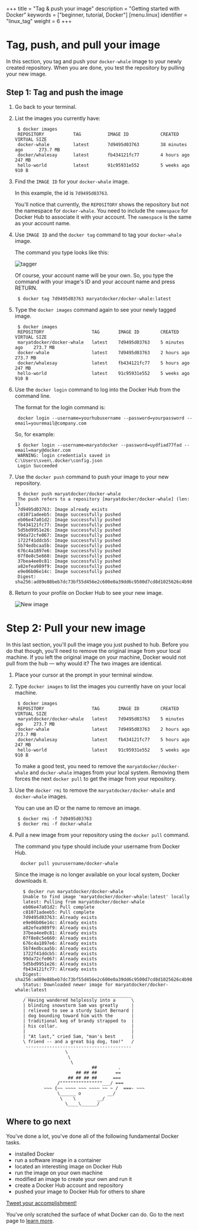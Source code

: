 +++
title = "Tag & push your image"
description = "Getting started with Docker"
keywords = ["beginner, tutorial, Docker"]
[menu.linux]
identifier = "linux_tag"
weight = 6
+++

# Tag, push, and pull your image

In this section, you tag and push your `docker-whale` image to your newly
created repository. When you are done, you test the repository by pulling your
new image.

## Step 1: Tag and push the image

1. Go back to your terminal.

2. List the images you currently have:

        $ docker images
        REPOSITORY           TAG          IMAGE ID            CREATED             VIRTUAL SIZE
        docker-whale         latest       7d9495d03763        38 minutes ago      273.7 MB
        docker/whalesay      latest       fb434121fc77        4 hours ago         247 MB
        hello-world          latest       91c95931e552        5 weeks ago         910 B

3. Find the `IMAGE ID` for your `docker-whale` image.

    In this example, the id is `7d9495d03763`.

    You'll notice that currently, the `REPOSITORY` shows the repository but not
    the namespace for `docker-whale`. You need to include the `namespace` for
    Docker Hub to associate it with your account.  The `namespace` is the same as
    your account name.

4. Use `IMAGE ID` and the `docker tag` command to tag your `docker-whale` image.

    The command you type looks like this:

     ![tagger](/tutimg/tagger.png)

    Of course, your account name will be your own. So, you type the command with
    your image's ID and your account name and press RETURN.

        $ docker tag 7d9495d03763 maryatdocker/docker-whale:latest

5. Type the `docker images` command again to see your newly tagged image.

        $ docker images
        REPOSITORY                  TAG       IMAGE ID        CREATED          VIRTUAL SIZE
        maryatdocker/docker-whale   latest    7d9495d03763    5 minutes ago    273.7 MB
        docker-whale                latest    7d9495d03763    2 hours ago      273.7 MB
        docker/whalesay             latest    fb434121fc77    5 hours ago      247 MB
        hello-world                 latest    91c95931e552    5 weeks ago      910 B

6. Use the `docker login` command to log into the Docker Hub from the command line.

    The format for the login command is:

        docker login --username=yourhubusername --password=yourpassword --email=youremail@company.com

    So, for example:

        $ docker login --username=maryatdocker --password=uydfiad77fad --email=mary@docker.com
        WARNING: login credentials saved in C:\Users\sven\.docker\config.json
        Login Succeeded

7. Use the `docker push` command to push your image to your new repository.

        $ docker push maryatdocker/docker-whale
        The push refers to a repository [maryatdocker/docker-whale] (len: 1)
        7d9495d03763: Image already exists
        c81071adeeb5: Image successfully pushed
        eb06e47a01d2: Image successfully pushed
        fb434121fc77: Image successfully pushed
        5d5bd9951e26: Image successfully pushed
        99da72cfe067: Image successfully pushed
        1722f41ddcb5: Image successfully pushed
        5b74edbcaa5b: Image successfully pushed
        676c4a1897e6: Image successfully pushed
        07f8e8c5e660: Image successfully pushed
        37bea4ee0c81: Image successfully pushed
        a82efea989f9: Image successfully pushed
        e9e06b06e14c: Image successfully pushed
        Digest: sha256:ad89e88beb7dc73bf55d456e2c600e0a39dd6c9500d7cd8d1025626c4b985011

8. Return to your profile on Docker Hub to see your new image.

    ![New image](/tutimg/new_image.png)

# Step 2: Pull your new image

In this last section, you'll pull the image you just pushed to hub. Before you
do that though, you'll need to remove the original image from your local
machine. If you left the original image on your machine, Docker would not pull
from the hub &mdash; why would it? The two images are identical.

1. Place your cursor at the prompt in your terminal window.

2. Type `docker images` to list the images you currently have on your local machine.

        $ docker images
        REPOSITORY                  TAG       IMAGE ID        CREATED          VIRTUAL SIZE
        maryatdocker/docker-whale   latest    7d9495d03763    5 minutes ago    273.7 MB
        docker-whale                latest    7d9495d03763    2 hours ago      273.7 MB
        docker/whalesay             latest    fb434121fc77    5 hours ago      247 MB
        hello-world                 latest    91c95931e552    5 weeks ago      910 B

    To make a good test, you need to remove the `maryatdocker/docker-whale` and
   `docker-whale` images from your local system. Removing them forces the next
   `docker pull` to get the image from your repository.

3. Use the `docker rmi` to remove the `maryatdocker/docker-whale` and `docker-whale`
images.

    You can use an ID or the name to remove an image.

        $ docker rmi -f 7d9495d03763
        $ docker rmi -f docker-whale

4. Pull a new image from your repository using the `docker pull` command.

    The command you type should include your username from Docker Hub.

         docker pull yourusername/docker-whale

    Since the image is no longer available on your local system, Docker downloads it.

          $ docker run maryatdocker/docker-whale
          Unable to find image 'maryatdocker/docker-whale:latest' locally
          latest: Pulling from maryatdocker/docker-whale
          eb06e47a01d2: Pull complete
          c81071adeeb5: Pull complete
          7d9495d03763: Already exists
          e9e06b06e14c: Already exists
          a82efea989f9: Already exists
          37bea4ee0c81: Already exists
          07f8e8c5e660: Already exists
          676c4a1897e6: Already exists
          5b74edbcaa5b: Already exists
          1722f41ddcb5: Already exists
          99da72cfe067: Already exists
          5d5bd9951e26: Already exists
          fb434121fc77: Already exists
          Digest: sha256:ad89e88beb7dc73bf55d456e2c600e0a39dd6c9500d7cd8d1025626c4b985011
          Status: Downloaded newer image for maryatdocker/docker-whale:latest
           ________________________________________
          / Having wandered helplessly into a      \
          | blinding snowstorm Sam was greatly     |
          | relieved to see a sturdy Saint Bernard |
          | dog bounding toward him with the       |
          | traditional keg of brandy strapped to  |
          | his collar.                            |
          |                                        |
          | "At last," cried Sam, "man's best      |
          \ friend -- and a great big dog, too!"   /
           ----------------------------------------
                          \
                           \
                            \
                                    ##        .            
                              ## ## ##       ==            
                           ## ## ## ##      ===            
                       /""""""""""""""""___/ ===        
                  ~~~ {~~ ~~~~ ~~~ ~~~~ ~~ ~ /  ===- ~~~   
                       \______ o          __/            
                        \    \        __/             
                          \____\______/   

## Where to go next

You've done a lot, you've done all of the following fundamental Docker tasks.

* installed Docker
* run a software image in a container
* located an interesting image on Docker Hub
* run the image on your own machine
* modified an image to create your own and run it
* create a Docker Hub account and repository
* pushed your image to Docker Hub for others to share

<a href="https://twitter.com/intent/tweet?button_hashtag=dockerdocs&text=Just%20ran%20a%20container%20with%20an%20image%20I%20built.%20Find%20it%20on%20%23dockerhub.%20Build%20your%20own%3A%20http%3A%2F%2Fgoo.gl%2FMUi7cA" class="twitter-hashtag-button" data-size="large" data-related="docker" target="_blank">Tweet your accomplishment!</a>
<script>!function(d,s,id){var js,fjs=d.getElementsByTagName(s)[0],p=/^http:/.test(d.location)?'http':'https';if(!d.getElementById(id)){js=d.createElement(s);js.id=id;js.src=p+'://platform.twitter.com/widgets.js';fjs.parentNode.insertBefore(js,fjs);}}(document, 'script', 'twitter-wjs');</script>

You've only scratched the surface of what Docker can do. Go to the next page to [learn more](/linux/last_page).

&nbsp;
